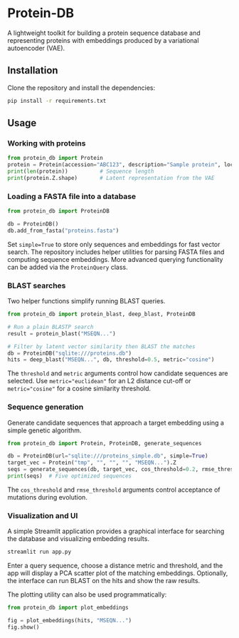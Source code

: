 # Protein-DB

A lightweight toolkit for building a protein sequence database and representing proteins with embeddings produced by a variational autoencoder (VAE).

## Installation

Clone the repository and install the dependencies:

```bash
pip install -r requirements.txt
```

## Usage

### Working with proteins

```python
from protein_db import Protein
protein = Protein(accession="ABC123", description="Sample protein", locus="locus1", organism="E. coli", seq="MSEQN...")
print(len(protein))          # Sequence length
print(protein.Z.shape)       # Latent representation from the VAE
```

### Loading a FASTA file into a database

```python
from protein_db import ProteinDB

db = ProteinDB()
db.add_from_fasta("proteins.fasta")
```

Set ``simple=True`` to store only sequences and embeddings for fast vector search.
The repository includes helper utilities for parsing FASTA files and computing sequence embeddings. More advanced querying functionality can be added via the `ProteinQuery` class.

### BLAST searches

Two helper functions simplify running BLAST queries.

```python
from protein_db import protein_blast, deep_blast, ProteinDB

# Run a plain BLASTP search
result = protein_blast("MSEQN...")

# Filter by latent vector similarity then BLAST the matches
db = ProteinDB("sqlite:///proteins.db")
hits = deep_blast("MSEQN...", db, threshold=0.5, metric="cosine")
```

The `threshold` and `metric` arguments control how candidate sequences are
selected. Use `metric="euclidean"` for an L2 distance cut-off or
`metric="cosine"` for a cosine similarity threshold.

### Sequence generation

Generate candidate sequences that approach a target embedding using a simple
genetic algorithm.

```python
from protein_db import Protein, ProteinDB, generate_sequences

db = ProteinDB(url="sqlite:///proteins_simple.db", simple=True)
target_vec = Protein("tmp", "", "", "", "MSEQN...").Z
seqs = generate_sequences(db, target_vec, cos_threshold=0.2, rmse_threshold=0.2)
print(seqs)  # Five optimized sequences
```

The `cos_threshold` and `rmse_threshold` arguments control acceptance of
mutations during evolution.

### Visualization and UI

A simple Streamlit application provides a graphical interface for searching
the database and visualizing embedding results.

```bash
streamlit run app.py
```

Enter a query sequence, choose a distance metric and threshold, and the app
will display a PCA scatter plot of the matching embeddings. Optionally, the
interface can run BLAST on the hits and show the raw results.

The plotting utility can also be used programmatically:

```python
from protein_db import plot_embeddings

fig = plot_embeddings(hits, "MSEQN...")
fig.show()
```

